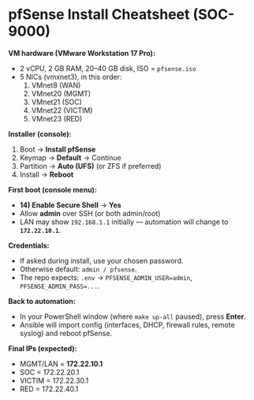 # pfSense Install Cheatsheet (SOC-9000)

**VM hardware (VMware Workstation 17 Pro):**
- 2 vCPU, 2 GB RAM, 20–40 GB disk, ISO = `pfsense.iso`
- 5 NICs (vmxnet3), in this order:
  1) VMnet8 (WAN)
  2) VMnet20 (MGMT)
  3) VMnet21 (SOC)
  4) VMnet22 (VICTIM)
  5) VMnet23 (RED)

**Installer (console):**
1. Boot → **Install pfSense**
2. Keymap → **Default** → Continue
3. Partition → **Auto (UFS)** (or ZFS if preferred)
4. Install → **Reboot**

**First boot (console menu):**
- **14) Enable Secure Shell** → **Yes**
- Allow **admin** over SSH (or both admin/root)
- LAN may show `192.168.1.1` initially — automation will change to **`172.22.10.1`**.

**Credentials:**
- If asked during install, use your chosen password.
- Otherwise default: `admin / pfsense`.
- The repo expects: `.env` → `PFSENSE_ADMIN_USER=admin`, `PFSENSE_ADMIN_PASS=...`.

**Back to automation:**
- In your PowerShell window (where `make up-all` paused), press **Enter**.
- Ansible will import config (interfaces, DHCP, firewall rules, remote syslog) and reboot pfSense.

**Final IPs (expected):**
- MGMT/LAN = **172.22.10.1**
- SOC = 172.22.20.1
- VICTIM = 172.22.30.1
- RED = 172.22.40.1
